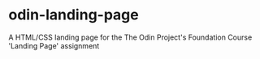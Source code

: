 # odin-landing-page
A HTML/CSS landing page for the The Odin Project's Foundation Course 'Landing Page' assignment
